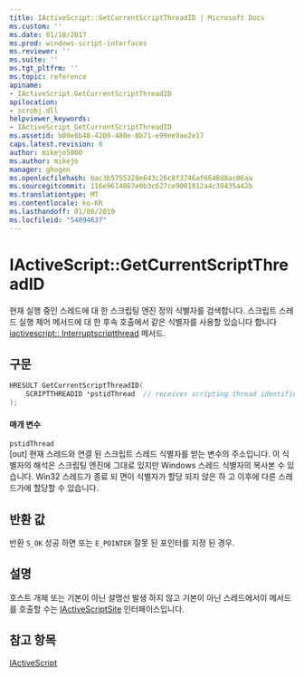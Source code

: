 ```yaml
---
title: IActiveScript::GetCurrentScriptThreadID | Microsoft Docs
ms.custom: ''
ms.date: 01/18/2017
ms.prod: windows-script-interfaces
ms.reviewer: ''
ms.suite: ''
ms.tgt_pltfrm: ''
ms.topic: reference
apiname:
- IActiveScript.GetCurrentScriptThreadID
apilocation:
- scrobj.dll
helpviewer_keywords:
- IActiveScript_GetCurrentScriptThreadID
ms.assetid: b09e8b48-4209-480e-8b71-e99ee9ae2e17
caps.latest.revision: 8
author: mikejo5000
ms.author: mikejo
manager: ghogen
ms.openlocfilehash: bac3b5755328e643c26c8f3746af6648d8ac06aa
ms.sourcegitcommit: 116e9614867e0b3c627ce9001012a4c39435a42b
ms.translationtype: MT
ms.contentlocale: ko-KR
ms.lasthandoff: 01/08/2019
ms.locfileid: "54094637"
---
```

# <a name="iactivescriptgetcurrentscriptthreadid"></a>IActiveScript::GetCurrentScriptThreadID
현재 실행 중인 스레드에 대 한 스크립팅 엔진 정의 식별자를 검색합니다. 스크립트 스레드 실행 제어 메서드에 대 한 후속 호출에서 같은 식별자를 사용할 있습니다 합니다 [iactivescript:: Interruptscriptthread](../../winscript/reference/iactivescript-interruptscriptthread.md) 메서드.  
  
## <a name="syntax"></a>구문  
  
```cpp
HRESULT GetCurrentScriptThreadID(  
    SCRIPTTHREADID *pstidThread  // receives scripting thread identifier  
);  
```  
  
#### <a name="parameters"></a>매개 변수  
 `pstidThread`  
 [out] 현재 스레드와 연결 된 스크립트 스레드 식별자를 받는 변수의 주소입니다. 이 식별자의 해석은 스크립팅 엔진에 그대로 있지만 Windows 스레드 식별자의 복사본 수 있습니다. Win32 스레드가 종료 되 면이 식별자가 할당 되지 않은 하 고 이후에 다른 스레드가에 할당할 수 있습니다.  
  
## <a name="return-value"></a>반환 값  
 반환 `S_OK` 성공 하면 또는 `E_POINTER` 잘못 된 포인터를 지정 된 경우.  
  
## <a name="remarks"></a>설명  
 호스트 개체 또는 기본이 아닌 설명선 발생 하지 않고 기본이 아닌 스레드에서이 메서드를 호출할 수는 [IActiveScriptSite](../../winscript/reference/iactivescriptsite.md) 인터페이스입니다.  
  
## <a name="see-also"></a>참고 항목  
 [IActiveScript](../../winscript/reference/iactivescript.md)